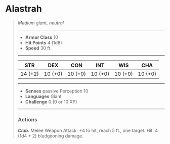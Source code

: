 # Alastrah
>*Medium giant, neutral*
>___
>- **Armor Class** 10
>- **Hit Points** 4 (1d8)
>- **Speed** 30 ft.
>___
>|STR|DEX|CON|INT|WIS|CHA|
>|:---:|:---:|:---:|:---:|:---:|:---:|
>|14 (+2)|10 (+0)|10 (+0)|10 (+0)|10 (+0)|10 (+0)|
>___
>- **Senses** passive Perception 10
>- **Languages** Giant
>- **Challenge** 0 (0 or 10 XP)
>___
>### Actions
>***Club.*** Melee Weapon Attack: +4 to hit, reach 5 ft., one target. Hit: 4 (1d4 + 2) bludgeoning damage.